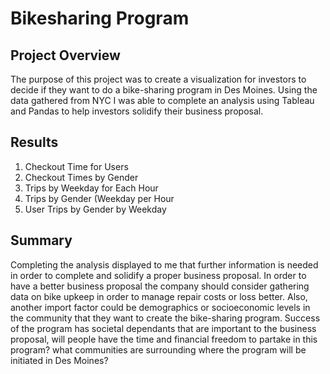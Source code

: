 # Bikesharing Program


## Project Overview
The purpose of this project was to create a visualization for investors to decide if they want to do a bike-sharing program in Des Moines. Using the data gathered from NYC I was able to complete an analysis using Tableau and Pandas to help investors solidify their business proposal.

## Results 
1. Checkout Time for Users
2. Checkout Times by Gender
3. Trips by Weekday for Each Hour
4. Trips by Gender (Weekday per Hour
5. User Trips by Gender by Weekday 

## Summary 
Completing the analysis displayed to me that further information is needed in order to complete and solidify a proper business proposal.
In order to have a better business proposal the company should consider gathering data on bike upkeep in order to manage repair costs or loss better. Also, another import factor could be demographics or socioeconomic levels in the community that they want to create the bike-sharing program. Success of the program has societal dependants that are important to the business proposal, will people have the time and financial freedom to partake in this program? what communities are surrounding where the program will be initiated in Des Moines?
